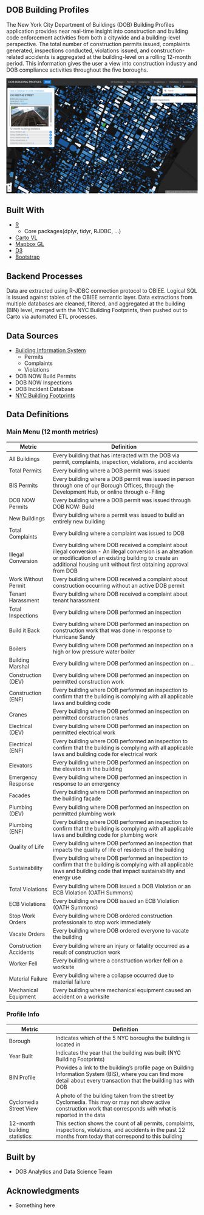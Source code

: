## DOB Building Profiles

The New York City Department of Buildings (DOB) Building Profiles application provides near real-time insight into construction and building code enforcement activities from both a citywide and a building-level perspective. The total number of construction permits issued, complaints generated, inspections conducted, violations issued, and construction-related accidents is aggregated at the building-level on a rolling 12-month period. This information gives the user a view into construction industry and DOB compliance activities throughout the five boroughs. 

![Alt Text](https://github.com/NYCDOB/DOB_Dashboards/blob/Dev_2016/profiles_screen.PNG)

## Built With

* [R](https://www.r-project.org/)
    + Core packages(dplyr, tidyr, RJDBC, ...)
* [Carto VL](https://carto.com/developers/carto-vl/)
* [Mapbox GL](https://www.mapbox.com/mapbox-gl-js/api/)
* [D3](https://d3js.org/)
* [Bootstrap](https://getbootstrap.com/)

## Backend Processes  

Data are extracted using R-JDBC connection protocol to OBIEE. Logical SQL is issued against tables of the OBIEE semantic layer.  Data extractions from multiple databases are cleaned, filtered, and aggregated at the building (BIN) level, merged with the NYC Building Footprints, then pushed out to Carto via automated ETL processes. 

## Data Sources

*	[Building Information System](http://a810-bisweb.nyc.gov/bisweb/bsqpm01.jsp)
    + Permits
    + Complaints
    + Violations
*	DOB NOW Build Permits
*	DOB NOW Inspections
*	DOB Incident Database
*	[NYC Building Footprints](https://github.com/CityOfNewYork/nyc-geo-metadata/blob/master/Metadata/Metadata_BuildingFootprints.md)

## Data Definitions
### Main Menu (12 month metrics)
| Metric | Definition |
|------------------------|------------------------------------------------------------------------------------------------------------------------------------------------------------------------------------------------------------------------------------------------------------|
| All Buildings | Every building that has interacted with the DOB  via permit, complaints, inspection, violations, and accidents |
| Total Permits | Every building where a DOB permit was issued |
| BIS Permits | Every building where a DOB permit was issued in person through one of our Borough Offices, through the Development Hub, or online through e-Filing |
| DOB NOW Permits | Every building where a DOB permit was issued through DOB NOW: Build |
| New Buildings | Every building where a permit was issued to build an entirely new building |
| Total Complaints | Every building where a complaint was issued to DOB |
| Illegal Conversion | Every building where DOB received a complaint about illegal conversion - An illegal conversion is an alteration or modification of an existing building to create an additional housing unit without first obtaining approval from DOB |
| Work Without Permit | Every building where DOB received a complaint about construction occurring without an active DOB permit |
| Tenant Harassment | Every building where DOB received a complaint about tenant harassment |
| Total Inspections | Every building where DOB performed  an inspection |
| Build it Back | Every building where DOB performed an inspection  on construction work that was done in response to Hurricane Sandy |
| Boilers | Every building where DOB performed an inspection  on a high or low pressure water boiler |
| Building Marshal | Every building where DOB performed an inspection  on ... |
| Construction (DEV) | Every building where DOB performed an inspection  on permitted construction work |
| Construction (ENF) | Every building where DOB performed an inspection  to confirm that the building is complying with all applicable laws and building code |
| Cranes | Every building where DOB performed an inspection  on permitted construction cranes |
| Electrical (DEV) | Every building where DOB performed an inspection  on permitted electrical work |
| Electrical (ENF) | Every building where DOB performed an inspection  to confirm that the building is complying with all applicable laws and building code for electrical work |
| Elevators | Every building where DOB  performed an inspection  on the elevators in the building |
| Emergency Response | Every building where DOB performed an inspection in response to an emergency |
| Facades | Every building where DOB performed an inspection  on the building façade |
| Plumbing (DEV) | Every building where DOB performed an inspection on permitted plumbing work |
| Plumbing (ENF) | Every building where DOB performed an inspection to confirm that the building is complying with all applicable laws and building code for plumbing work |
| Quality of Life | Every building where DOB performed an inspection  that impacts the quality of life of residents of the building |
| Sustainability | Every building where DOB performed an inspection  to confirm that the building is complying with all applicable laws and building code that impact sustainability and energy use |
| Total Violations | Every building where DOB issued a DOB Violation or an ECB Violation (OATH Summons) |
| ECB Violations | Every building where DOB issued an ECB Violation (OATH Summons) |
| Stop Work Orders | Every building where DOB ordered construction professionals to stop work immediately |
| Vacate Orders | Every building where DOB ordered everyone to vacate the building |
| Construction Accidents | Every building where an injury or fatality occurred as a result of construction work |
| Worker Fell | Every building where a construction worker fell on a worksite |
| Material Failure | Every building where a collapse occurred due to material failure |
| Mechanical Equipment | Every building where mechanical equipment caused an accident on a worksite |

### Profile Info

| Metric | Definition |
|-------------------------------|----------------------------------------------------------------------------------------------------------------------------------------------------------------------------------------------------|
| Borough | Indicates which of the 5 NYC boroughs the building is located in |
| Year Built | Indicates the year that the building was built (NYC Building Footprints) |
| BIN Profile | Provides a link to the building’s profile page on Building Information System (BIS), where you can find more detail about every transaction that the building has with DOB |
| Cyclomedia Street View | A photo of the building taken from the street by Cyclomedia. This may or may not show active construction work that corresponds with what is reported in the data |
| 12-month building statistics: | This section shows the count of all permits, complaints, inspections, violations, and accidents in the past 12 months from today that correspond to this building |


## Built by

* DOB Analytics and Data Science Team

## Acknowledgments

* Something here

